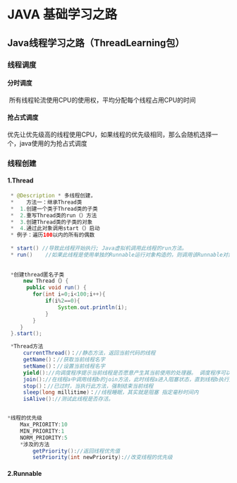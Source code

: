 # JAVA 基础学习之路

## Java线程学习之路（ThreadLearning包）

### 线程调度

#### 分时调度

​	所有线程轮流使用CPU的使用权，平均分配每个线程占用CPU的时间

#### 抢占式调度

​	优先让优先级高的线程使用CPU，如果线程的优先级相同，那么会随机选择一个，java使用的为抢占式调度

### 线程创建

####  1.Thread

```java
 * @Description * 多线程创建，
 *    方法一：继承Thread类
 *  1.创建一个类于Thread类的子类
 *  2.重写Thread类的run（）方法
 *  3.创建Thread类的子类的对象
 *  4.通过此对象调用start（）启动
 * 例子：遍历100以内的所有的偶数
     
 * start() //导致此线程开始执行; Java虚拟机调用此线程的run方法。
 * run() 	//如果此线程是使用单独的Runnable运行对象构造的，则调用该Runnable对象的run方法; 否则，此方法不执行任何操作并返回
 
     
 *创建thread匿名子类
     new Thread（）{
      public void run() {
        for(int i=0;i<100;i++){
            if(i%2==0){
                System.out.println(i);
            }
        }
    }
 }.start();

 *Thread方法
     currentThread()：//静态方法，返回当前代码的线程
     getName()：//获取当前线程名字
     setName()：//设置当前线程名字
     yield()://向调度程序提示当前线程是否愿意产生其当前使用的处理器。 调度程序可以忽略此提示。
	 join()://在线程a中调用线程b的join方法，此时线程a进入阻塞状态，直到线程b执行完毕
	 stop()：//已过时，当执行此方法，强制结束当前线程
     sleep(long millitime)：//线程睡眠，其实就是阻塞 指定毫秒时间内
     isAlive()://测试此线程是否存活。 


*线程的优先级
    Max_PRIORITY:10
    MIN_PRIORITY:1
    NORM_PRIORITY:5 
    *涉及的方法
        getPriority()://返回线程优先值
		setPriority(int newPriority)://改变线程的优先级
```



#### 2.Runnable

```java
```



